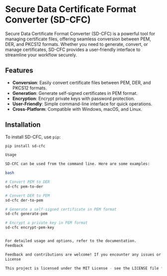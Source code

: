 # Secure Data Certificate Format Converter (SD-CFC)

Secure Data Certificate Format Converter (SD-CFC) is a powerful tool for managing certificate files, offering seamless conversion between PEM, DER, and PKCS12 formats. Whether you need to generate, convert, or manage certificates, SD-CFC provides a user-friendly interface to streamline your workflow securely.

## Features

- **Conversion**: Easily convert certificate files between PEM, DER, and PKCS12 formats.
- **Generation**: Generate self-signed certificates in PEM format.
- **Encryption**: Encrypt private keys with password protection.
- **User-Friendly**: Simple command-line interface for quick operations.
- **Cross-Platform**: Compatible with Windows, macOS, and Linux.

## Installation

To install SD-CFC, use `pip`:

```bash
pip install sd-cfc

Usage

SD-CFC can be used from the command line. Here are some examples:

bash

# Convert PEM to DER
sd-cfc pem-to-der

# Convert DER to PEM
sd-cfc der-to-pem

# Generate a self-signed certificate in PEM format
sd-cfc generate-pem

# Encrypt a private key in PEM format
sd-cfc encrypt-pem-key


For detailed usage and options, refer to the documentation.
Feedback

Feedback and contributions are welcome! If you encounter any issues or have suggestions for improvement, please submit an issue or pull request.
License

This project is licensed under the MIT License - see the LICENSE file for details.